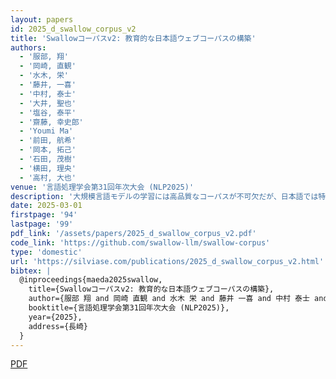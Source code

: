 ```yaml
---
layout: papers
id: 2025_d_swallow_corpus_v2
title: 'Swallowコーパスv2: 教育的な日本語ウェブコーパスの構築'
authors:
  - '服部, 翔'
  - '岡崎, 直観'
  - '水木, 栄'
  - '藤井, 一喜'
  - '中村, 泰士'
  - '大井, 聖也'
  - '塩谷, 泰平'
  - '齋藤, 幸史郎'
  - 'Youmi Ma'
  - '前田, 航希'
  - '岡本, 拓己'
  - '石田, 茂樹'
  - '横田, 理央'
  - '高村, 大也'
venue: '言語処理学会第31回年次大会 (NLP2025)'
description: '大規模言語モデルの学習には高品質なコーパスが不可欠だが、日本語では特に教育的価値の高いテキストデータが不足している。本研究では、ウェブから収集した日本語テキストに対して教育的価値を評価し、高品質なコーパスを構築する手法を提案する。FastTextとLLMを組み合わせた効率的なフィルタリングパイプラインを開発し、3540億トークンから精選した350億トークンのSwallowコーパスv2を構築した。本コーパスで学習したモデルは、既存の日本語ベンチマークで優れた性能を示し、特に推論・知識タスクで顕著な改善を達成した。'
date: 2025-03-01
firstpage: '94'
lastpage: '99'
pdf_link: '/assets/papers/2025_d_swallow_corpus_v2.pdf'
code_link: 'https://github.com/swallow-llm/swallow-corpus'
type: 'domestic'
url: 'https://silviase.com/publications/2025_d_swallow_corpus_v2.html'
bibtex: |
  @inproceedings{maeda2025swallow,
    title={Swallowコーパスv2: 教育的な日本語ウェブコーパスの構築},
    author={服部 翔 and 岡崎 直観 and 水木 栄 and 藤井 一喜 and 中村 泰士 and 大井 聖也 and 塩谷 泰平 and 齋藤 幸史郎 and Youmi Ma and 前田 航希 and 岡本 拓己 and 石田 茂樹 and 横田 理央 and 高村 大也},
    booktitle={言語処理学会第31回年次大会 (NLP2025)},
    year={2025},
    address={長崎}
  }
---
```


[PDF](/assets/papers/2025_d_swallow_corpus_v2.pdf)
